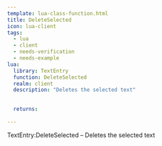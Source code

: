 ```yaml
---
template: lua-class-function.html
title: DeleteSelected
icon: lua-client
tags:
  - lua
  - client
  - needs-verification
  - needs-example
lua:
  library: TextEntry
  function: DeleteSelected
  realm: client
  description: "Deletes the selected text"
  
  
  returns:
    
---
```


<div class="lua__search__keywords">
TextEntry:DeleteSelected &#x2013; Deletes the selected text
</div>
